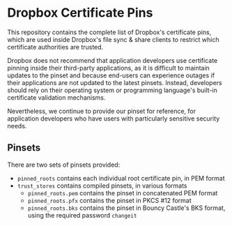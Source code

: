 # Dropbox Certificate Pins

This repository contains the complete list of Dropbox's certificate pins,
which are used inside Dropbox's file sync & share clients
to restrict which certificate authorities are trusted.

Dropbox does not recommend that application developers use certificate
pinning inside their third-party applications, as it is difficult
to maintain updates to the pinset and because end-users can experience
outages if their applications are not updated to the latest pinsets.
Instead, developers should rely on their operating system or programming
language's built-in certificate validation mechanisms.

Nevertheless, we continue to provide our pinset for reference, for
application developers who have users with particularly sensitive security
needs.

## Pinsets

There are two sets of pinsets provided:

* `pinned_roots` contains each individual root certificate pin, in PEM
   format
* `trust_stores` contains compiled pinsets, in various formats
  * `pinned_roots.pem` contains the pinset in concatenated PEM format
  * `pinned_roots.pfx` contains the pinset in PKCS #12 format
  * `pinned_roots.bks` contains the pinset in Bouncy Castle's BKS format,
     using the required password `changeit`